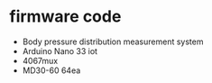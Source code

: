 # firmware code


- Body pressure distribution measurement system
- Arduino Nano 33 iot
- 4067mux
- MD30-60 64ea
